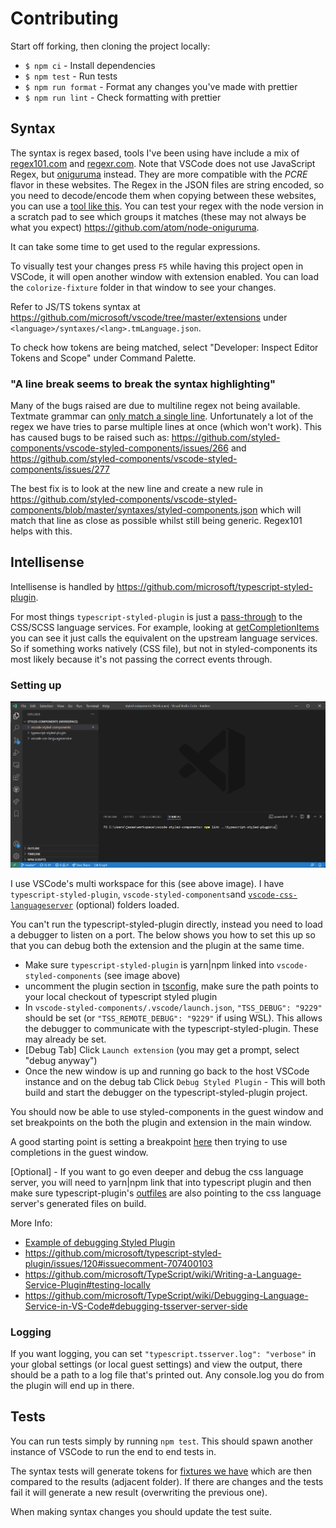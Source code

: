 # Contributing

Start off forking, then cloning the project locally:

- `$ npm ci` - Install dependencies
- `$ npm test` - Run tests
- `$ npm run format` - Format any changes you've made with prettier
- `$ npm run lint` - Check formatting with prettier

## Syntax

The syntax is regex based, tools I've been using have include a mix of [regex101.com](https://regex101.com/) and [regexr.com](https://regexr.com/). Note that VSCode does
not use JavaScript Regex, but [oniguruma](https://github.com/kkos/oniguruma) instead. They are more compatible with the _PCRE_ flavor in these
websites. The Regex in the JSON files are string encoded, so you need to decode/encode them when copying between these websites, you can use a [tool like this](https://www.freeformatter.com/json-escape.html#ad-output). You can test your regex with the node version in a scratch pad to see which groups it matches (these may not always be what you expect) https://github.com/atom/node-oniguruma.

It can take some time to get used to the regular expressions.

To visually test your changes press `F5` while having this project open in VSCode, it will open another window with extension enabled. You can load the `colorize-fixture` folder in that window to see your changes.

Refer to JS/TS tokens syntax at https://github.com/microsoft/vscode/tree/master/extensions under `<language>/syntaxes/<lang>.tmLanguage.json`.

To check how tokens are being matched, select "Developer: Inspect Editor Tokens and Scope" under Command Palette.

### "A line break seems to break the syntax highlighting"

Many of the bugs raised are due to multiline regex not being available.
Textmate grammar can [only match a single line](https://github.com/microsoft/vscode-textmate/issues/32). Unfortunately a lot of the regex we have tries to parse multiple lines at once (which won't work).
This has caused bugs to be raised such as: https://github.com/styled-components/vscode-styled-components/issues/266 and https://github.com/styled-components/vscode-styled-components/issues/277

The best fix is to look at the new line and create a new rule in https://github.com/styled-components/vscode-styled-components/blob/master/syntaxes/styled-components.json which will match that line as close as possible whilst still being generic. Regex101 helps with this.

## Intellisense

Intellisense is handled by https://github.com/microsoft/typescript-styled-plugin.

For most things `typescript-styled-plugin` is just a [pass-through](https://github.com/microsoft/typescript-styled-plugin/blob/master/src/_language-service.ts#L87-L95) to the CSS/SCSS language services. For example, looking at [getCompletionItems](https://github.com/microsoft/typescript-styled-plugin/blob/master/src/_language-service.ts#L215-L244) you can see it just calls the equivalent on the upstream language services. So if something works natively (CSS file), but not in styled-components its most likely because it's not passing the correct events through.

### Setting up

![img](./docs/img/mult-workspace.png)

I use VSCode's multi workspace for this (see above image). I have `typescript-styled-plugin`, `vscode-styled-components`and [`vscode-css-languageserver`](https://github.com/vscode-langservers/vscode-css-languageserver) (optional) folders loaded.

You can't run the typescript-styled-plugin directly, instead you need to load a debugger to listen on a port. The below shows you how to set this up so that you can debug both the extension and the plugin at the same time.

- Make sure `typescript-styled-plugin` is yarn|npm linked into `vscode-styled-components` (see image above)
- uncomment the plugin section in [tsconfig](https://github.com/styled-components/vscode-styled-components/blob/master/tsconfig.json#L18), make sure the path points to your local checkout of typescript styled plugin
- In `vscode-styled-components/.vscode/launch.json`, `"TSS_DEBUG": "9229"` should be set (or `"TSS_REMOTE_DEBUG": "9229"` if using WSL). This allows the debugger to communicate with the typescript-styled-plugin. These may already be set.
- [Debug Tab] Click `Launch extension` (you may get a prompt, select "debug anyway")
- Once the new window is up and running go back to the host VSCode instance and on the debug tab Click `Debug Styled Plugin` - This will both build and start the debugger on the typescript-styled-plugin project.

You should now be able to use styled-components in the guest window and set breakpoints on the both the plugin and extension in the main window.

A good starting point is setting a breakpoint [here](https://github.com/microsoft/typescript-styled-plugin/blob/4f6ad2aae15098d74fd069d646a44ae368986af4/src/_language-service.ts#L254) then trying to use completions in the guest window.

[Optional] - If you want to go even deeper and debug the css language server, you will need to yarn|npm link that into typescript plugin and then make sure typescript-plugin's [outfiles](https://github.com/microsoft/typescript-styled-plugin/blob/main/.vscode/launch.json#L9) are also pointing to the css language server's generated files on build.

More Info:

- [Example of debugging Styled Plugin](https://github.com/microsoft/typescript-styled-plugin/pull/156)
- https://github.com/microsoft/typescript-styled-plugin/issues/120#issuecomment-707400103
- https://github.com/microsoft/TypeScript/wiki/Writing-a-Language-Service-Plugin#testing-locally
- https://github.com/microsoft/TypeScript/wiki/Debugging-Language-Service-in-VS-Code#debugging-tsserver-server-side

### Logging

If you want logging, you can set `"typescript.tsserver.log": "verbose"` in your global settings (or local guest settings) and view the output, there should be a path to a log file that's printed out. Any console.log you do from the plugin will end up in there.

## Tests

You can run tests simply by running `npm test`.
This should spawn another instance of VSCode to run the end to end tests in.

The syntax tests will generate tokens for [fixtures we have](./src/tests/suite/colorize-fixtures) which are then compared to the results (adjacent folder). If there are changes and the tests fail it will generate a new result (overwriting the previous one).

When making syntax changes you should update the test suite.
